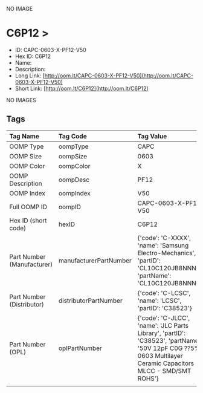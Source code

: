 


  
NO IMAGE  
# C6P12 > 

- ID: CAPC-0603-X-PF12-V50
- Hex ID: C6P12
- Name: 
- Description: 
- Long Link: [http://oom.lt/CAPC-0603-X-PF12-V50](http://oom.lt/CAPC-0603-X-PF12-V50)
- Short Link: [http://oom.lt/C6P12](http://oom.lt/C6P12)
  
NO IMAGES  
## Tags
  

|Tag Name|Tag Code|Tag Value|
| :--- | :--- | :--- |
|OOMP Type|oompType|CAPC|
|OOMP Size|oompSize|0603|
|OOMP Color|oompColor|X|
|OOMP Description|oompDesc|PF12|
|OOMP Index|oompIndex|V50|
|Full OOMP ID|oompID|CAPC-0603-X-PF12-V50|
|Hex ID (short code)|hexID|C6P12|
|Part Number (Manufacturer)|manufacturerPartNumber|{'code': 'C-XXXX', 'name': 'Samsung Electro-Mechanics', 'partID': 'CL10C120JB8NNNC', 'partName': 'CL10C120JB8NNNC'}|
|Part Number (Distributor)|distributorPartNumber|{'code': 'C-LCSC', 'name': 'LCSC', 'partID': 'C38523'}|
|Part Number (OPL)|oplPartNumber|{'code': 'C-JLCC', 'name': 'JLC Parts Library', 'partID': 'C38523', 'partName': '50V 12pF C0G ??5% 0603  Multilayer Ceramic Capacitors MLCC - SMD/SMT ROHS'}|
||||
